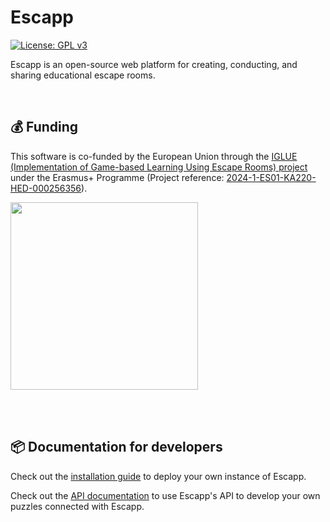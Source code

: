 # Escapp
[![License: GPL v3](https://img.shields.io/badge/License-GPLv3-blue.svg)](https://www.gnu.org/licenses/gpl-3.0)

Escapp is an open-source web platform for creating, conducting, and sharing educational escape rooms.  

<br>  
  
## 💰 Funding

This software is co-funded by the European Union through the <a href="https://iglue.dit.upm.es" target="_blank">IGLUE (Implementation of Game-based Learning Using Escape Rooms) project</a> under the Erasmus+ Programme (Project reference: <a href="https://iglue.dit.upm.es" target="_blank">2024-1-ES01-KA220-HED-000256356</a>).

<a href="https://iglue.dit.upm.es" target="_blank"><img src="https://github.com/user-attachments/assets/9760cf7f-a06b-4509-8281-4174c235fc43" width="300"></a>
  
<br><br> 
  
## 📦 Documentation for developers

Check out the [installation guide](https://github.com/IGLUE-project/escapp/wiki/Installation) to deploy your own instance of Escapp.

Check out the [API documentation](https://github.com/IGLUE-project/escapp/wiki/API-Documentation) to use Escapp's API to develop your own puzzles connected with Escapp.
